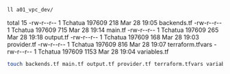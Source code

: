 ```bash 
ll a01_vpc_dev/
``` 
total 15
-rw-r--r-- 1 Tchatua 197609  218 Mar 28 19:05 backends.tf
-rw-r--r-- 1 Tchatua 197609  715 Mar 28 19:14 main.tf
-rw-r--r-- 1 Tchatua 197609  265 Mar 28 19:18 output.tf
-rw-r--r-- 1 Tchatua 197609  168 Mar 28 19:03 provider.tf
-rw-r--r-- 1 Tchatua 197609  816 Mar 28 19:07 terraform.tfvars
-rw-r--r-- 1 Tchatua 197609 1153 Mar 28 19:04 variables.tf

```bash
touch backends.tf main.tf output.tf provider.tf terraform.tfvars variables.tf
```
